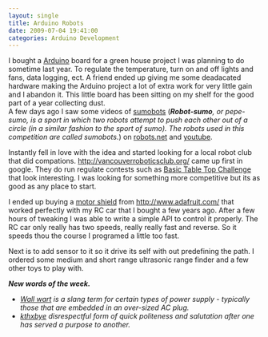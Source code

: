 ```yaml
---
layout: single
title: Arduino Robots
date: 2009-07-04 19:41:00
categories: Arduino Development
---
```

<div>I bought a <a href="http://www.arduino.cc/">Arduino</a> board for a green house project I was planning to do sometime last year. To regulate the temperature, turn on and off lights and fans, data logging, ect. A friend ended up giving me some deadacated hardware making the Arduino project a lot of extra work for very little gain and I abandon it. This little board has been sitting on my shelf for the good part of a year collecting dust.</div>
A few days ago I saw some videos of <a href="http://en.wikipedia.org/wiki/Robot-sumo">sumobots</a> (<strong><em>Robot-sumo</em></strong><em>, or pepe-sumo, is a </em><em>sport</em><em> in which two </em><em>robots</em><em> attempt to push each other out of a circle (in a similar fashion to the sport of </em><em>sumo</em><em>). The robots used in this competition are called sumobots.</em>) on <a href="http://robots.net/article/2763.html">robots.net</a> and <a href="http://www.youtube.com/results?search_query=sumobots&amp;search_type=&amp;aq=f">youtube</a>.

Instantly fell in love with the idea and started looking for a local robot club that did compations. <a href="http://vancouverroboticsclub.org/">http://vancouverroboticsclub.org/</a> came up first in google. They do run regulate contests such as <a href="http://vancouverroboticsclub.org/contests/basic-table-top/">Basic Table Top Challenge</a> that look interesting. I was looking for something more competitive but its as good as any place to start.

I ended up buying a <a href="http://www.ladyada.net/make/mshield/">motor shield</a> from <a href="http://www.adafruit.com/">http://www.adafruit.com/</a> that worked perfectly with my RC car that I bought a few years ago. After a few hours of tweaking I was able to write a simple API to control it properly. The RC car only really has two speeds, really really fast and reverse. So it speeds thou the course I programed a little too fast.

Next is to add sensor to it so it drive its self with out predefining the path. I ordered some medium and short range ultrasonic range finder and a few other toys to play with.
<div><em><strong>New words of the week.</strong></em></div>
<ul>
	<li><a href="http://en.wikipedia.org/wiki/Wall_wart"><em>Wall wart</em></a><em> is a slang term for certain types of power supply - typically those that are embedded in an over-sized AC plug.</em></li>
	<li><a href="http://www.urbandictionary.com/define.php?term=kthxbye"><em>kthxbye</em></a><em> disrespectful form of quick politeness and salutation after one has served a purpose to another.</em></li>
</ul>
<em> </em>
